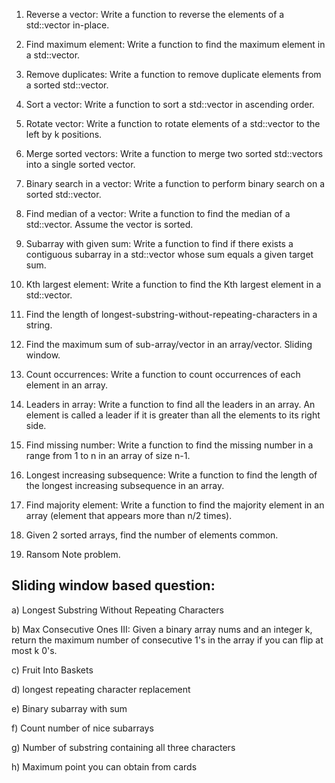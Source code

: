  1. Reverse a vector: Write a function to reverse the elements of a std::vector in-place.

 2. Find maximum element: Write a function to find the maximum element in a std::vector.

 3. Remove duplicates: Write a function to remove duplicate elements from a sorted std::vector.

 4. Sort a vector: Write a function to sort a std::vector in ascending order.

 5. Rotate vector: Write a function to rotate elements of a std::vector to the left by k positions.

 6. Merge sorted vectors: Write a function to merge two sorted std::vectors into a single sorted vector.

 7. Binary search in a vector: Write a function to perform binary search on a sorted std::vector.

 8. Find median of a vector: Write a function to find the median of a std::vector.
     Assume the vector is sorted.
 
 9. Subarray with given sum:
    Write a function to find if there exists a contiguous subarray in a std::vector
    whose sum equals a given target sum.

10. Kth largest element: Write a function to find the Kth largest element in a std::vector.

11. Find the length of longest-substring-without-repeating-characters in a string.

12. Find the maximum sum of sub-array/vector in an array/vector. Sliding window.

13. Count occurrences: Write a function to count occurrences of each element in an array.

14. Leaders in array: Write a function to find all the leaders in an array. An element is called a leader if it is greater than all the elements to its right side.

15. Find missing number: Write a function to find the missing number in a range from 1 to n in an array of size n-1.

16. Longest increasing subsequence: Write a function to find the length of the longest increasing subsequence  in an array.

17. Find majority element: Write a function to find the majority element in an array (element that appears more than n/2 times).

18. Given 2 sorted arrays, find the number of elements common.

19. Ransom Note problem.

Sliding window based question:
------------------------------
a) Longest Substring Without Repeating Characters

b) Max Consecutive Ones III: Given a binary array nums and an integer k, return the maximum number of consecutive 1's in the array if you can flip at most k 0's.

c) Fruit Into Baskets

d) longest repeating character replacement

e) Binary subarray with sum

f) Count number of nice subarrays

g) Number of substring containing all three characters

h) 	Maximum point you can obtain from cards

